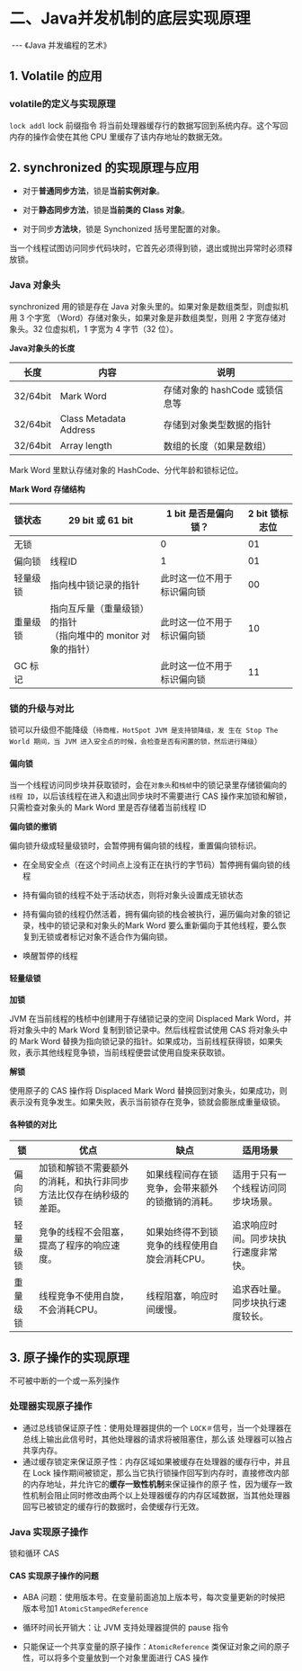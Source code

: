 # 二、Java并发机制的底层实现原理

​																										--- 《Java 并发编程的艺术》

## 1. Volatile 的应用

### volatile的定义与实现原理

`lock addl` lock 前缀指令 将当前处理器缓存行的数据写回到系统内存。这个写回内存的操作会使在其他 CPU 里缓存了该内存地址的数据无效。

## 2. synchronized 的实现原理与应用

+ 对于**普通同步方法**，锁是**当前实例对象**。

+ 对于**静态同步方法**，锁是**当前类的 Class 对象**。

+ 对于同步**方法块**，锁是 Synchonized 括号里配置的对象。

当一个线程试图访问同步代码块时，它首先必须得到锁，退出或抛出异常时必须释放锁。

### Java 对象头

synchronized 用的锁是存在 Java 对象头里的。如果对象是数组类型，则虚拟机用 3 个字宽 （Word）存储对象头，如果对象是非数组类型，则用 2 字宽存储对象头。32 位虚拟机，1 字宽为 4 字节（32 位）。

**Java对象头的长度**

| 长度     | 内容                   | 说明                           |
| -------- | ---------------------- | ------------------------------ |
| 32/64bit | Mark Word              | 存储对象的 hashCode 或锁信息等 |
| 32/64bit | Class Metadata Address | 存储到对象类型数据的指针       |
| 32/64bit | Array length           | 数组的长度（如果是数组）       |
Mark Word 里默认存储对象的 HashCode、分代年龄和锁标记位。

**Mark Word 存储结构**


| 锁状态   | 29 bit 或 61 bit                                             | 1 bit 是否是偏向锁？       | 2 bit 锁标志位 |
| -------- | ------------------------------------------------------------ | -------------------------- | -------------- |
| 无锁     |                                                              | 0                          | 01             |
| 偏向锁   | 线程ID                                                       | 1                          | 01             |
| 轻量级锁 | 指向栈中锁记录的指针                                         | 此时这一位不用于标识偏向锁 | 00             |
| 重量级锁 | 指向互斥量（重量级锁）的指针<br />（指向堆中的 monitor 对象的指针） | 此时这一位不用于标识偏向锁 | 10             |
| GC 标记  |                                                              | 此时这一位不用于标识偏向锁 | 11             |

### 锁的升级与对比

锁可以升级但不能降级（`待商榷，HotSpot JVM 是支持锁降级，发
生在 Stop The World 期间，当 JVM 进入安全点的时候，会检查是否有闲置的锁，然后进行降级`）

#### 偏向锁

当一个线程访问同步块并获取锁时，会在`对象头`和`栈帧`中的锁记录里存储锁偏向的`线程 ID`，以后该线程在进入和退出同步块时不需要进行 CAS 操作来加锁和解锁，只需检查对象头的 Mark Word 里是否存储着当前线程 ID

**偏向锁的撤销**

偏向锁升级成轻量级锁时，会暂停拥有偏向锁的线程，重置偏向锁标识。

+ 在全局安全点（在这个时间点上没有正在执行的字节码）暂停拥有偏向锁的线程

+ 持有偏向锁的线程不处于活动状态，则将对象头设置成无锁状态
+ 持有偏向锁的线程仍然活着，拥有偏向锁的栈会被执行，遍历偏向对象的锁记录，栈中的锁记录和对象头的Mark Word 要么重新偏向于其他线程，要么恢复到无锁或者标记对象不适合作为偏向锁。
+ 唤醒暂停的线程

#### 轻量级锁

**加锁**

JVM 在当前线程的栈桢中创建用于存储锁记录的空间 Displaced Mark Word，并将对象头中的 Mark Word 复制到锁记录中。然后线程尝试使用 CAS 将对象头中的 Mark Word 替换为指向锁记录的指针。如果成功，当前线程获得锁，如果失败，表示其他线程竞争锁，当前线程便尝试使用自旋来获取锁。

**解锁**

使用原子的 CAS 操作将 Displaced Mark Word 替换回到对象头，如果成功，则表示没有竞争发生。如果失败，表示当前锁存在竞争，锁就会膨胀成重量级锁。

#### 各种锁的对比

| 锁       | 优点                                                         | 缺点                                             | 适用场景                             |
| -------- | ------------------------------------------------------------ | ------------------------------------------------ | ------------------------------------ |
| 偏向锁   | 加锁和解锁不需要额外的消耗，和执行非同步方法比仅存在纳秒级的差距。 | 如果线程间存在锁竞争，会带来额外的锁撤销的消耗。 | 适用于只有一个线程访问同步块场景。   |
| 轻量级锁 | 竞争的线程不会阻塞，提高了程序的响应速度。                   | 如果始终得不到锁竞争的线程使用自旋会消耗CPU。    | 追求响应时间。同步块执行速度非常快。 |
| 重量级锁 | 线程竞争不使用自旋，不会消耗CPU。                            | 线程阻塞，响应时间缓慢。                         | 追求吞吐量。同步块执行速度较长。     |

## 3. 原子操作的实现原理

不可被中断的一个或一系列操作

### 处理器实现原子操作

+ 通过总线锁保证原子性：使用处理器提供的一个 `LOCK＃`信号，当一个处理器在总线上输出此信号时，其他处理器的请求将被阻塞住，那么该 处理器可以独占共享内存。
+ 通过缓存锁定来保证原子性：内存区域如果被缓存在处理器的缓存行中，并且在 Lock 操作期间被锁定，那么当它执行锁操作回写到内存时，直接修改内部的内存地址，并允许它的**缓存一致性机制**来保证操作的原子 性，因为缓存一致性机制会阻止同时修改由两个以上处理器缓存的内存区域数据，当其他处理器回写已被锁定的缓存行的数据时，会使缓存行无效。

### Java 实现原子操作

锁和循环 CAS

#### CAS 实现原子操作的问题

+ ABA 问题：使用版本号。在变量前面追加上版本号，每次变量更新的时候把版本号加1 `AtomicStampedReference`

+ 循环时间长开销大：让 JVM 支持处理器提供的 pause 指令

+ 只能保证一个共享变量的原子操作：`AtomicReference` 类保证对象之间的原子性，可以将多个变量放到一个对象里面进行 CAS 操作

  

